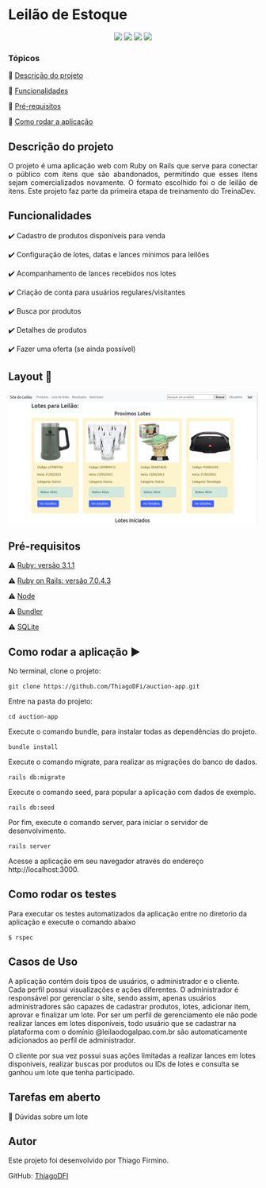 <h1>Leilão de Estoque</h1> 

<p align="center">
  <img src="http://img.shields.io/static/v1?label=Ruby&message=3.1.1&color=red&style=for-the-badge&logo=ruby"/>
  <img src="http://img.shields.io/static/v1?label=Ruby%20On%20Rails%20&message=7.0.4.3&color=red&style=for-the-badge&logo=ruby"/>

  <img src="http://img.shields.io/static/v1?label=TESTES&message=%3E100&color=GREEN&style=for-the-badge"/>
   <img src="http://img.shields.io/static/v1?label=STATUS&message=EM%20DESENVOLVIMENTO&color=RED&style=for-the-badge"/>
</p>

### Tópicos 

:small_blue_diamond: [Descrição do projeto](#descrição-do-projeto)

:small_blue_diamond: [Funcionalidades](#funcionalidades)

:small_blue_diamond: [Pré-requisitos](#pré-requisitos)

:small_blue_diamond: [Como rodar a aplicação](#como-rodar-a-aplicação-arrow_forward)

## Descrição do projeto 

<p align="justify">
  O projeto é uma aplicação web com Ruby on Rails que serve para conectar o público com itens que são abandonados, permitindo que esses itens sejam comercializados novamente. O formato escolhido foi o de leilão de itens. Este projeto faz parte da primeira etapa de treinamento do TreinaDev.
</p>

## Funcionalidades

:heavy_check_mark: Cadastro de produtos disponíveis para venda

:heavy_check_mark: Configuração de lotes, datas e lances mínimos para leilões

:heavy_check_mark: Acompanhamento de lances recebidos nos lotes

:heavy_check_mark: Criação de conta para usuários regulares/visitantes

:heavy_check_mark: Busca por produtos

:heavy_check_mark: Detalhes de produtos

:heavy_check_mark: Fazer uma oferta (se ainda possível)

## Layout :dash:

![Layout](https://github.com/ThiagoDFi/auction-app/blob/main/app/assets/images/site_leilao.png)

## Pré-requisitos


:warning: [Ruby: versão 3.1.1](https://www.ruby-lang.org/en/news/2022/02/18/ruby-3-1-1-released/)

:warning: [Ruby on Rails: versão 7.0.4.3](https://rubygems.org/gems/rails/versions/7.0.4.3)

:warning: [Node](https://nodejs.org/en/download/)

:warning: [Bundler](https://rubygems.org/gems/bundler)

:warning: [SQLite](https://www.sqlite.org/download.html)

## Como rodar a aplicação :arrow_forward:

No terminal, clone o projeto: 

```
git clone https://github.com/ThiagoDFi/auction-app.git
```

Entre na pasta do projeto:

```
cd auction-app
```

Execute o comando bundle, para instalar todas as dependências do projeto.

```
bundle install
```

Execute o comando migrate, para realizar as migrações do banco de dados.

```
rails db:migrate
```
Execute o comando seed, para popular a aplicação com dados de exemplo.

```
rails db:seed
```

Por fim, execute o comando server, para iniciar o servidor de desenvolvimento.

```
rails server
```

Acesse a aplicação em seu navegador através do endereço http://localhost:3000.

## Como rodar os testes

Para executar os testes automatizados da aplicação entre no diretorio da aplicação e execute o comando abaixo

```
$ rspec
```

## Casos de Uso

A aplicação contém dois tipos de usuários, o administrador e o cliente. Cada perfil possui visualizações e ações diferentes. O administrador é responsável por gerenciar o site, sendo assim, apenas usuários administradores são capazes de cadastrar produtos, lotes, adicionar item, aprovar e finalizar um lote. Por ser um perfil de gerenciamento ele não pode realizar lances em lotes disponíveis, todo usuário que se cadastrar na plataforma com o domínio @leilaodogalpao.com.br são automaticamente adicionados ao perfil de administrador.

O cliente por sua vez possui suas ações limitadas a realizar lances em lotes disponiveis, realizar buscas por produtos ou IDs de lotes e consulta se ganhou um lote que tenha participado.

## Tarefas em aberto

:memo: Dúvidas sobre um lote


## Autor

Este projeto foi desenvolvido por Thiago Firmino.

GitHub: [ThiagoDFI](https://github.com/ThiagoDFi)